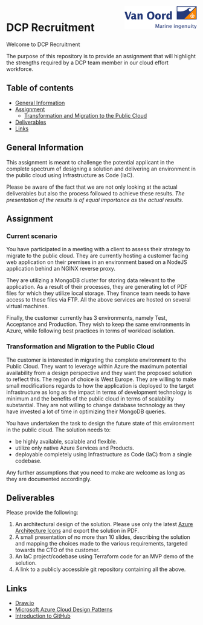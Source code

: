 
<a href="https://www.vanoord.com/">
    <img src="assets/vanoord.jpg" alt="Marine ingenuity" title="VanOord" align="right" height="60" />
</a>

# DCP Recruitment

Welcome to DCP Recruitment

The purpose of this repository is to provide an assignment that will highlight the strengths required by a DCP team member in our cloud effort workforce.

## Table of contents

- [General Information](#general-information)
- [Assignment](#assignment)
    - [Transformation and Migration to the Public Cloud](#transformation-and-migration-to-the-public-cloud)
- [Deliverables](#deliverables)
- [Links](#links)

## General Information

This assignment is meant to challenge the potential applicant in the complete spectrum of designing a solution and delivering an environment in the public cloud using Infrastructure as Code (IaC).

Please be aware of the fact that we are not only looking at the actual deliverables but also the process followed to achieve these results. *The presentation of the results is of equal importance as the actual results.*

## Assignment

### Current scenario

You have participated in a meeting with a client to assess their strategy to migrate to the public cloud. They are currently hosting a customer facing web application on their premises in an environment based on a NodeJS application behind an NGINX reverse proxy. 

They are utilizing a MongoDB cluster for storing data relevant to the application. As a result of their processes, they are generating lot of PDF files for which they utilize local storage. They finance team needs to have access to these files via FTP. All the above services are hosted on several virtual machines.

Finally, the customer currently has 3 environments, namely Test, Acceptance and Production. They wish to keep the same environments in Azure, while following best practices in terms of workload isolation.

### Transformation and Migration to the Public Cloud
The customer is interested in migrating the complete environment to the Public Cloud. They want to leverage within Azure the maximum potential availability from a design perspective and they want the proposed solution to reflect this. The region of choice is West Europe. They are willing to make small modifications regards to how the application is deployed to the target infrastructure as long as the impact in terms of development technology is minimum and the benefits of the public cloud in terms of scalability substantial. They are not willing to change database technology as they have invested a lot of time in optimizing their MongoDB queries.

You have undertaken the task to design the future state of this environment in the public cloud. The solution needs to:
* be highly available, scalable and flexible.
* utilize only native Azure Services and Products.
* deployable completely using Infrastructure as Code (IaC) from a single codebase.

Any further assumptions that you need to make are welcome as long as they are documented accordingly.

## Deliverables

Please provide the following:
1. An architectural design of the solution. Please use only the latest [Azure Architecture Icons](https://docs.microsoft.com/en-us/azure/architecture/icons/) and export the solution in PDF.
2. A small presentation of no more than 10 slides, describing the solution and mapping the choices made to the various requirements, targeted towards the CTO of the customer.
3. An IaC project/codebase using Terraform code for an MVP demo of the solution.
4. A link to a publicly accessible git repository containing all the above.

## Links

- [Draw.io](https://www.draw.io/)
- [Microsoft Azure Cloud Design Patterns](https://docs.microsoft.com/en-us/azure/architecture/patterns/)
- [Introduction to GitHub](https://github.com/skills/introduction-to-github)